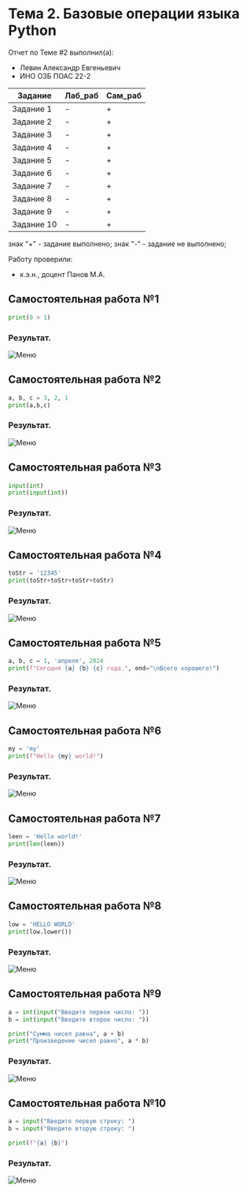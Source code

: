 # Тема 2. Базовые операции языка Python
Отчет по Теме #2 выполнил(а):
- Левин Александр Евгеньевич
- ИНО ОЗБ ПОАС 22-2

| Задание | Лаб_раб | Сам_раб |
| ------ | ------ | ------ |
| Задание 1 | - | + |
| Задание 2 | - | + |
| Задание 3 | - | + |
| Задание 4 | - | + |
| Задание 5 | - | + |
| Задание 6 | - | + |
| Задание 7 | - | + |
| Задание 8 | - | + |
| Задание 9 | - | + |
| Задание 10 | - | + |

знак "+" - задание выполнено; знак "-" - задание не выполнено;

Работу проверили:
- к.э.н., доцент Панов М.А.

## Самостоятельная работа №1

```python
print(0 > 1)
```
### Результат.
![Меню](https://github.com/Neoglobin/main/blob/%D0%A2%D0%B5%D0%BC%D0%B0_2/pic/Sam2_1.png)

## Самостоятельная работа №2

```python
a, b, c = 3, 2, 1
print(a,b,c)
```
### Результат.
![Меню](https://github.com/Neoglobin/main/blob/%D0%A2%D0%B5%D0%BC%D0%B0_2/pic/Sam2_2.png)

## Самостоятельная работа №3

```python
input(int)
print(input(int))
```
### Результат.
![Меню](https://github.com/Neoglobin/main/blob/%D0%A2%D0%B5%D0%BC%D0%B0_2/pic/Sam2_3.png)

## Самостоятельная работа №4

```python 
toStr = '12345'
print(toStr+toStr+toStr+toStr)
```
### Результат.
![Меню](https://github.com/Neoglobin/main/blob/%D0%A2%D0%B5%D0%BC%D0%B0_2/pic/Sam2_4.png)

## Самостоятельная работа №5

```python 
a, b, c = 1, 'апреля', 2024
print(f"Сегодня {a} {b} {c} года.", end="\nВсего хорошего!")
```
### Результат.
![Меню](https://github.com/Neoglobin/main/blob/%D0%A2%D0%B5%D0%BC%D0%B0_2/pic/Sam2_5.png)

## Самостоятельная работа №6

```python 
my = 'my'
print(f"Hello {my} world!")
```
### Результат.
![Меню](https://github.com/Neoglobin/main/blob/%D0%A2%D0%B5%D0%BC%D0%B0_2/pic/Sam2_6.png)

## Самостоятельная работа №7

```python 
leen = 'Hello world!'
print(len(leen))
```
### Результат.
![Меню](https://github.com/Neoglobin/main/blob/%D0%A2%D0%B5%D0%BC%D0%B0_2/pic/Sam2_7.png)

## Самостоятельная работа №8

```python 
low = 'HELLO WORLD'
print(low.lower())
```
### Результат.
![Меню](https://github.com/Neoglobin/main/blob/%D0%A2%D0%B5%D0%BC%D0%B0_2/pic/Sam2_8.png)

## Самостоятельная работа №9

```python 
a = int(input("Введите первое число: "))
b = int(input("Введите второе число: "))

print("Сумма чисел равна", a + b)
print("Произведение чисел равно", a * b)
```
### Результат.
![Меню](https://github.com/Neoglobin/main/blob/%D0%A2%D0%B5%D0%BC%D0%B0_2/pic/Sam2_9.png)

## Самостоятельная работа №10

```python 
a = input("Введите первую строку: ")
b = input("Введите вторую строку: ")

print(f"{a} {b}")
```
### Результат.
![Меню](https://github.com/Neoglobin/main/blob/%D0%A2%D0%B5%D0%BC%D0%B0_2/pic/Sam2_10.png)


